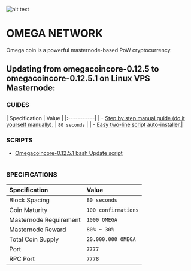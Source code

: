 
![alt text](https://i.imgur.com/jMNyorX.png "Omega Network Logo")
# OMEGA NETWORK
Omega coin is a powerful masternode-based PoW cryptocurrency.

## Updating from omegacoincore-0.12.5 to omegacoincore-0.12.5.1 on Linux VPS Masternode:

### GUIDES
| Specification | Value |
|:-----------|
| - [Step by step manual guide (do it yourself manually).](https://github.com/Natizyskunk/omegacoin/blob/master/Omega_Update_Guide_VPS_v1.md) | `80 seconds` |
| - [Easy two-line script auto-installer.](https://github.com/Natizyskunk/omegacoin/blob/master/Omega_Update_Guide_VPS_v2.md)| 

### SCRIPTS
- [Omegacoincore-0.12.5.1 bash Update script](https://github.com/Natizyskunk/omegacoin/blob/master/Omega_Update_VPS.sh)

#

### SPECIFICATIONS
| Specification | Value |
|:-----------|:-----------|
| Block Spacing | `80 seconds` |
| Coin Maturity | `100 confirmations` |
| Masternode Requirement | `1000 OMEGA` |
| Masternode Reward | `80% ~ 30%` |
| Total Coin Supply | `20.000.000 OMEGA` |
| Port | `7777` |
| RPC Port | `7778` |
